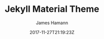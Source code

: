 ---
title: "Jekyll Material Theme"
github: https://github.com/jameshamann/jekyll-material-theme
demo: https://jameshamann.com
author: James Hamann

ssg:
  - Jekyll
cms:
  - No Cms
date: 2017-11-27T21:19:23Z
github_branch: master
---